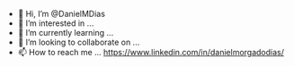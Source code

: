 - 👋 Hi, I’m @DanielMDias
- 👀 I’m interested in ...
- 🌱 I’m currently learning ...
- 💞️ I’m looking to collaborate on ...
- 📫 How to reach me ... https://www.linkedin.com/in/danielmorgadodias/

<!---
DanielMDias/DanielMDias is a ✨ special ✨ repository because its `README.md` (this file) appears on your GitHub profile.
You can click the Preview link to take a look at your changes.
--->
